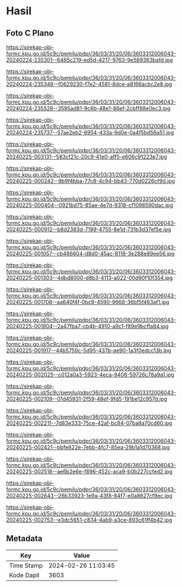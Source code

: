 # Hasil

## Foto C Plano

https://sirekap-obj-formc.kpu.go.id/5c9c/pemilu/pdpr/36/03/31/20/06/3603312006043-20240224-235301--6465c219-ed5d-4217-9763-9e589363bafd.jpg

https://sirekap-obj-formc.kpu.go.id/5c9c/pemilu/pdpr/36/03/31/20/06/3603312006043-20240224-235348--f0629230-f7e2-4581-8dce-a8166acbc2e8.jpg

https://sirekap-obj-formc.kpu.go.id/5c9c/pemilu/pdpr/36/03/31/20/06/3603312006043-20240224-235528--3595ad81-9c6b-48e1-86ef-2cbff88e0ec3.jpg

https://sirekap-obj-formc.kpu.go.id/5c9c/pemilu/pdpr/36/03/31/20/06/3603312006043-20240224-235737--57ae2eb2-6954-433a-9d0e-0a4f5bd56a51.jpg

https://sirekap-obj-formc.kpu.go.id/5c9c/pemilu/pdpr/36/03/31/20/06/3603312006043-20240225-003131--583cf21c-20c9-41e0-aff5-e606c91223e7.jpg

https://sirekap-obj-formc.kpu.go.id/5c9c/pemilu/pdpr/36/03/31/20/06/3603312006043-20240225-000242--9b9f4bba-77c8-4c94-bb43-770d0226cf9d.jpg

https://sirekap-obj-formc.kpu.go.id/5c9c/pemilu/pdpr/36/03/31/20/06/3603312006043-20240225-000404--0921bd75-85ae-4e7d-9318-cf1098590dac.jpg

https://sirekap-obj-formc.kpu.go.id/5c9c/pemilu/pdpr/36/03/31/20/06/3603312006043-20240225-000912--b8d2383d-7199-4755-8e1d-731b3d37ef5e.jpg

https://sirekap-obj-formc.kpu.go.id/5c9c/pemilu/pdpr/36/03/31/20/06/3603312006043-20240225-001057--cb486604-d8d0-45ac-8118-3e288e89ee56.jpg

https://sirekap-obj-formc.kpu.go.id/5c9c/pemilu/pdpr/36/03/31/20/06/3603312006043-20240225-001303--4dbd8000-d8b3-4113-a022-00d90f10f354.jpg

https://sirekap-obj-formc.kpu.go.id/5c9c/pemilu/pdpr/36/03/31/20/06/3603312006043-20240225-001708--aa640f4f-0bc9-4590-9668-36bf5f463af1.jpg

https://sirekap-obj-formc.kpu.go.id/5c9c/pemilu/pdpr/36/03/31/20/06/3603312006043-20240225-001804--2a47fba7-cb4b-4910-a9c1-f89e9bcffa84.jpg

https://sirekap-obj-formc.kpu.go.id/5c9c/pemilu/pdpr/36/03/31/20/06/3603312006043-20240225-001917--44b5759c-5d95-437b-ae90-1a3f0edcc13b.jpg

https://sirekap-obj-formc.kpu.go.id/5c9c/pemilu/pdpr/36/03/31/20/06/3603312006043-20240225-002025--c012a0a3-5923-4eca-9408-59726c78a9a1.jpg

https://sirekap-obj-formc.kpu.go.id/5c9c/pemilu/pdpr/36/03/31/20/06/3603312006043-20240225-002109--01d45931-2f59-48ef-9fd5-191be12c957d.jpg

https://sirekap-obj-formc.kpu.go.id/5c9c/pemilu/pdpr/36/03/31/20/06/3603312006043-20240225-002211--7d83e333-75ce-42af-bc84-07ba8a70cd60.jpg

https://sirekap-obj-formc.kpu.go.id/5c9c/pemilu/pdpr/36/03/31/20/06/3603312006043-20240225-002421--bbfe822e-7ebb-4fc7-85ea-29b1a1d70368.jpg

https://sirekap-obj-formc.kpu.go.id/5c9c/pemilu/pdpr/36/03/31/20/06/3603312006043-20240225-002518--ae6b2e6e-f896-452c-aca9-b0b227ccfed2.jpg

https://sirekap-obj-formc.kpu.go.id/5c9c/pemilu/pdpr/36/03/31/20/06/3603312006043-20240225-002643--26b33923-1e9a-43f8-84f7-e0a8627cf9ec.jpg

https://sirekap-obj-formc.kpu.go.id/5c9c/pemilu/pdpr/36/03/31/20/06/3603312006043-20240225-002753--e3dc5651-c834-4ab9-a3ce-893c61ff4b42.jpg


## Metadata

| Key        | Value               |
| ---------- | ------------------- |
| Time Stamp | 2024-02-26 11:03:45 |
| Kode Dapil | 3603                |



